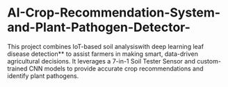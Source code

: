 # AI-Crop-Recommendation-System-and-Plant-Pathogen-Detector-
This project combines IoT-based soil analysiswith deep learning leaf disease detection** to assist farmers in making smart, data-driven agricultural decisions. It leverages a 7-in-1 Soil Tester Sensor and custom-trained CNN models to provide accurate crop recommendations and identify plant pathogens.

